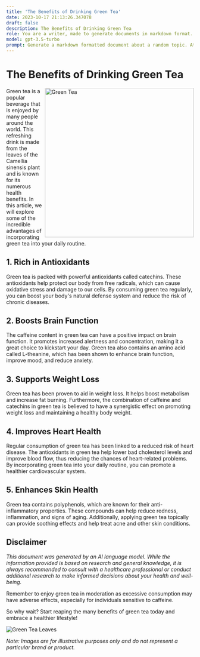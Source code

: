 ```yaml
---
title: 'The Benefits of Drinking Green Tea'
date: 2023-10-17 21:13:26.347078
draft: false
description: The Benefits of Drinking Green Tea
role: You are a writer, made to generate documents in markdown format. It is very important that all of the documents you generate are in valid markdown format.
model: gpt-3.5-turbo
prompt: Generate a markdown formatted document about a random topic. At the bottom, include a disclaimer explaining that the document was generated by you. The first line of the document should be the title. Make sure that the entire document is in proper markdown format, using a mix of various tags to make the document visually appealing.
---
```


# The Benefits of Drinking Green Tea

<img src="green-tea.jpg" alt="Green Tea" width="400" align="right">

Green tea is a popular beverage that is enjoyed by many people around the world. This refreshing drink is made from the leaves of the Camellia sinensis plant and is known for its numerous health benefits. In this article, we will explore some of the incredible advantages of incorporating green tea into your daily routine.

## **1. Rich in Antioxidants**

Green tea is packed with powerful antioxidants called catechins. These antioxidants help protect our body from free radicals, which can cause oxidative stress and damage to our cells. By consuming green tea regularly, you can boost your body's natural defense system and reduce the risk of chronic diseases.

## **2. Boosts Brain Function**

The caffeine content in green tea can have a positive impact on brain function. It promotes increased alertness and concentration, making it a great choice to kickstart your day. Green tea also contains an amino acid called L-theanine, which has been shown to enhance brain function, improve mood, and reduce anxiety.

## **3. Supports Weight Loss**

Green tea has been proven to aid in weight loss. It helps boost metabolism and increase fat burning. Furthermore, the combination of caffeine and catechins in green tea is believed to have a synergistic effect on promoting weight loss and maintaining a healthy body weight.

## **4. Improves Heart Health**

Regular consumption of green tea has been linked to a reduced risk of heart disease. The antioxidants in green tea help lower bad cholesterol levels and improve blood flow, thus reducing the chances of heart-related problems. By incorporating green tea into your daily routine, you can promote a healthier cardiovascular system.

## **5. Enhances Skin Health**

Green tea contains polyphenols, which are known for their anti-inflammatory properties. These compounds can help reduce redness, inflammation, and signs of aging. Additionally, applying green tea topically can provide soothing effects and help treat acne and other skin conditions.

## **Disclaimer**

*This document was generated by an AI language model. While the information provided is based on research and general knowledge, it is always recommended to consult with a healthcare professional or conduct additional research to make informed decisions about your health and well-being.*

Remember to enjoy green tea in moderation as excessive consumption may have adverse effects, especially for individuals sensitive to caffeine.

So why wait? Start reaping the many benefits of green tea today and embrace a healthier lifestyle!

![Green Tea Leaves](tea-leaves.jpg)

*Note: Images are for illustrative purposes only and do not represent a particular brand or product.*